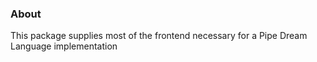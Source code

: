 ### About
This package supplies most of the frontend necessary for a Pipe Dream Language implementation